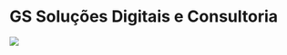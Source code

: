 <p align="center">
  <h1>GS Soluções Digitais e Consultoria</h1>
<img loading="lazy" src="http://img.shields.io/static/v1?label=STATUS&message=EM%20DESENVOLVIMENTO&color=GREEN&style=for-the-badge"/>
</p>
